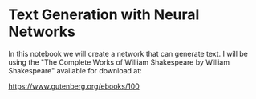 # Text Generation with Neural Networks

In this notebook we will create a network that can generate text. I will be using the "The Complete Works of William Shakespeare by William Shakespeare" available for download at:

https://www.gutenberg.org/ebooks/100
